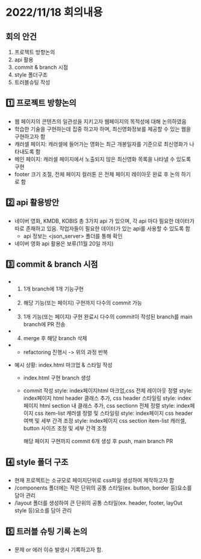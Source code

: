 # 2022/11/18 회의내용

## 회의 안건

1. 프로젝트 방향논의
2. api 활용
3. commit & branch 시점
4. style 폴더구조
5. 트러블슈팅 작성

## :one: 프로젝트 방향논의
  - 웹 페이지의 콘텐츠의 일관성을 지키고자 웹페이지의 목적성에 대해 논의하였음
  - 학습한 기술을 구현하는데 집중 하고자 하며, 최신영화정보를 제공할 수 있는 웹을 구현하고자 함
  - 캐러셀 페이지: 캐러셀에 들어가는 영화는 최근 개봉일자를 기준으로 최신영화가 나타내도록 함
  - 메인 페이지: 캐러셀 페이지에서 노출되지 않은 최신영화 목록을 나타낼 수 있도록 구현
  - footer 크기 조절, 전체 페이지 컬러톤 은 전체 페이지 레이아웃 완료 후 논의 하기로 함

## :two: api 활용방안
  - 네이버 영화, KMDB, KOBIS 총 3가지 api 가 있으며, 각 api 마다 필요한 데이터가 따로 존재하고 있음. 작업자들이 필요한 데이터가 있는 api를 사용할 수 있도록 함
    * api 정보는 <json_server> 폴더를 통해 확인
  - 네이버 영화 api 활용은 보류(11월 20일 까지)
  
## :three: commit & branch 시점
  - 1. 1개 branch에 1개 기능구현
  - 2. 해당 기능(또는 페이지) 구현까지 다수의 commit 가능
  - 3. 1개 기능(또는 페이지) 구현 완료시 다수의 commit이 작성된 branch를 main branch에 PR 전송
  - 4. merge 후 해당 branch 삭제
  - * refactoring 진행시 -> 위의 과정 반복

  * 예시
    상황: index.html 마크업 & 스타일 작성
    - index.html 구현 branch 생성
    - commit 작성
      style: index페이지html 마크업,css 전체 레이아웃 정렬
      style: index페이지 html header 클래스 추가, css header 스타일링
      style: index페이지 html section 내 클래스 추가, css sectionn 전체 정렬
      style: index페이지 css item-list 캐러셀 정렬 및 스타일링
      style: index페이지 css header 여백 및 세부 간격 조정
      style: index페이지 css section item-list 캐러셀, button 사이즈 조정 및 세부 간격 조정
  
      해당 페이지 구현까지 commit 6개 생성 후 push, main branch PR

## :four: style 폴더 구조
  - 현재 프로젝트는 소규모로 페이지단위로 css파일 생성하여 제작하고자 함
  - /components 폴더에는 작은 단위의 공통 스타일(ex. button, border 등)요소를 담아 관리
  - /layout 폴더를 생성하여 큰 단위의 공통 스타일(ex. header, footer, layOut style 등)요소를 담아 관리

## :five: 트러블 슈팅 기록 논의
  - 문제 or 에러 이슈 발생시 기록하고자 함.